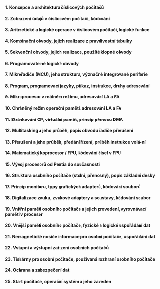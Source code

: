 
#### 1. Koncepce a architektura číslicových počítačů

#### 2. Zobrazení údajů v číslicovém počítači, kódování

#### 3. Aritmetické a logické operace v číslicovém počítači, logické funkce

#### 4. Kombinační obvody, jejich realizace z pravdivostní tabulky

#### 5. Sekvenční obvody, jejich realizace, použíté klopné obvody

#### 6. Programovatelné logické obvody

#### 7. Mikrořadiče (MCU), jeho struktura, význačné integrované periferie

#### 8. Program, programovací jazyky, příkaz, instrukce, druhy adresování

#### 9. Mikroprocesor v reálném režimu, adresování LA a FA

#### 10. Chráněný režim operační paměti, adresování LA a FA

#### 11. Stránkování OP, virtuální pamět, princip přenosu DMA

#### 12. Multitasking a jeho průběh, popis obvodu řadiče přerušení

#### 13. Přerušení a jeho průběh, předání řízení, průběh instrukce volá-ní

#### 14. Matematický koprocesor / FPU, kódování čísel v FPU

#### 15. Vývoj procesorů od Pentia do současnosti

#### 16. Struktura osobního počítače (stolní, přenosný), popis základní desky

#### 17. Princip monitoru, typy grafických adapterů, kódování souborů

#### 18. Digitalizace zvuku, zvukové adaptery a soustavy, kódování soubor

#### 19. Vnitřní paměti osobního počítače a jejich provedení, vyrovnávací paměti v procesor

#### 20. Vnější paměti osobního počítače, fyzické a logické uspořádání dat

#### 21. Nemagnetické nosiče informace pro osobní počítače, uspořádání dat

#### 22. Vstupní a výstupní zařízení osobních počítačů

#### 23. Tiskárny pro osobní počítače, používaná rozhraní osobního počítače

#### 24. Ochrana a zabezpečení dat

#### 25. Start počítače, operační systém a jeho zaveden
